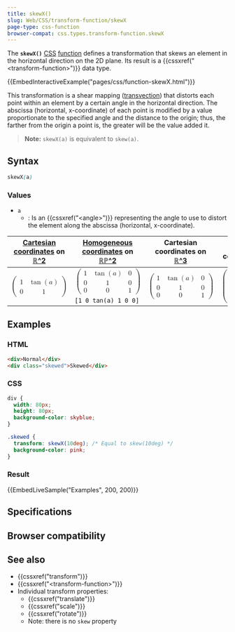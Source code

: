 ```yaml
---
title: skewX()
slug: Web/CSS/transform-function/skewX
page-type: css-function
browser-compat: css.types.transform-function.skewX
---
```




The **`skewX()`** [CSS](/Web/CSS) [function](/Web/CSS/CSS_Functions) defines a transformation that skews an element in the
horizontal direction on the 2D plane. Its result is a {{cssxref("&lt;transform-function&gt;")}} data type.

{{EmbedInteractiveExample("pages/css/function-skewX.html")}}

This transformation is a shear mapping ([transvection](https://en.wikipedia.org/wiki/Shear_mapping)) that distorts
each point within an element by a certain angle in the horizontal direction. The abscissa (horizontal, x-coordinate) of each point is
modified by a value proportionate to the specified angle and the distance to the origin; thus, the farther from the
origin a point is, the greater will be the value added it.

> **Note:** `skewX(a)` is equivalent to
> `skew(a)`.

## Syntax

```css
skewX(a)
```

### Values

- `a`
  - : Is an {{cssxref("&lt;angle&gt;")}} representing the angle to use to distort the element along the abscissa (horizontal, x-coordinate).

<table class="standard-table">
  <thead>
    <tr>
      <th scope="col"><a href="/Web/CSS/transform-function#cartesian_coordinates">Cartesian coordinates</a> on <a href="https://en.wikipedia.org/wiki/Real_coordinate_space">ℝ^2</a></th>
      <th scope="col"><a href="https://en.wikipedia.org/wiki/Homogeneous_coordinates">Homogeneous coordinates</a> on <a href="https://en.wikipedia.org/wiki/Real_projective_plane">ℝℙ^2</a></th>
      <th scope="col">Cartesian coordinates on <a href="https://en.wikipedia.org/wiki/Real_coordinate_space">ℝ^3</a></th>
      <th scope="col">Homogeneous coordinates on <a href="https://en.wikipedia.org/wiki/Real_projective_space">ℝℙ^3</a></th>
    </tr>
  </thead>
  <tbody>
    <tr>
      <td rowspan="2">
        <math display="block">
          <semantics><mrow><mo>(</mo><mtable><mtr><mtd><mn>1</mn></mtd><mtd><mo>tan</mo><mo>(</mo><mi>a</mi><mo>)</mo></mtd></mtr><mtr><mtd><mn>0</mn></mtd><mtd><mn>1</mn></mtd></mtr></mtable><mo>)</mo></mrow><annotation encoding="TeX">\left( \begin{array}{cc} 1 & \tan(a) \\ 0 & 1 \end{array} \right)</annotation></semantics>
        </math>
      </td>
      <td>
        <math display="block">
          <semantics><mrow><mo>(</mo><mtable><mtr><mtd><mn>1</mn></mtd><mtd><mo>tan</mo><mo>(</mo><mi>a</mi><mo>)</mo></mtd><mtd><mn>0</mn></mtd></mtr><mtr><mtd><mn>0</mn></mtd><mtd><mn>1</mn></mtd><mtd><mn>0</mn></mtd></mtr><mtr><mtd><mn>0</mn></mtd><mtd><mn>0</mn></mtd><mtd><mn>1</mn></mtd></mtr></mtable><mo>)</mo></mrow><annotation encoding="TeX">\left( \begin{array}{ccc} 1 & \tan(a) & 0 \\ 0 & 1 & 0 \\ 0 & 0 & 1 \end{array} \right)</annotation></semantics>
        </math>
      </td>
      <td rowspan="2">
        <math display="block">
          <semantics><mrow><mo>(</mo><mtable><mtr><mtd><mn>1</mn></mtd><mtd><mo>tan</mo><mo>(</mo><mi>a</mi><mo>)</mo></mtd><mtd><mn>0</mn></mtd></mtr><mtr><mtd><mn>0</mn></mtd><mtd><mn>1</mn></mtd><mtd><mn>0</mn></mtd></mtr><mtr><mtd><mn>0</mn></mtd><mtd><mn>0</mn></mtd><mtd><mn>1</mn></mtd></mtr></mtable><mo>)</mo></mrow><annotation encoding="TeX">\left( \begin{array}{ccc} 1 & \tan(a) & 0 \\ 0 & 1 & 0 \\ 0 & 0 & 1 \end{array} \right)</annotation></semantics>
        </math>
      </td>
      <td rowspan="2">
        <math display="block">
          <semantics><mrow><mo>(</mo><mtable><mtr><mtd><mn>1</mn></mtd><mtd><mo>tan</mo><mo>(</mo><mi>a</mi><mo>)</mo></mtd><mtd><mn>0</mn></mtd><mtd><mn>0</mn></mtd></mtr><mtr><mtd><mn>0</mn></mtd><mtd><mn>1</mn></mtd><mtd><mn>0</mn></mtd><mtd><mn>0</mn></mtd></mtr><mtr><mtd><mn>0</mn></mtd><mtd><mn>0</mn></mtd><mtd><mn>1</mn></mtd><mtd><mn>0</mn></mtd></mtr><mtr><mtd><mn>0</mn></mtd><mtd><mn>0</mn></mtd><mtd><mn>0</mn></mtd><mtd><mn>1</mn></mtd></mtr></mtable><mo>)</mo></mrow><annotation encoding="TeX">\left( \begin{array}{cccc} 1 & \tan(a) & 0 & 0 \\ 0 & 1 & 0 & 0 \\ 0 & 0 & 1 & 0 \\ 0 & 0 & 0 & 1 \end{array} \right)</annotation></semantics>
        </math>
      </td>
    </tr>
    <tr>
      <td><code>[1 0 tan(a) 1 0 0]</code></td>
    </tr>
  </tbody>
</table>

## Examples

### HTML

```html
<div>Normal</div>
<div class="skewed">Skewed</div>
```

### CSS

```css
div {
  width: 80px;
  height: 80px;
  background-color: skyblue;
}

.skewed {
  transform: skewX(10deg); /* Equal to skew(10deg) */
  background-color: pink;
}
```

### Result

{{EmbedLiveSample("Examples", 200, 200)}}

## Specifications



## Browser compatibility



## See also

- {{cssxref("transform")}}
- {{cssxref("&lt;transform-function&gt;")}}
- Individual transform properties:
  - {{cssxref("translate")}}
  - {{cssxref("scale")}}
  - {{cssxref("rotate")}}
  - Note: there is no `skew` property
